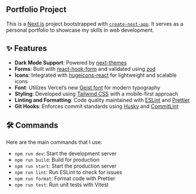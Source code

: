 ## Portfolio Project

This is a [Next.js](https://nextjs.org) project bootstrapped with [`create-next-app`](https://nextjs.org/docs/app/api-reference/cli/create-next-app).
It serves as a personal portfolio to showcase my skills in web development.

## ✨ Features

- **Dark Mode Support**: Powered by [next-themes](https://github.com/pacocoursey/next-themes)
- **Forms**: Built with [react-hook-form](https://react-hook-form.com) and validated using [zod](https://zod.dev)
- **Icons**: Integrated with [hugeicons-react](https://hugeicons.com) for lightweight and scalable icons
- **Font**: Utilizes Vercel’s new [Geist font](https://vercel.com/font) for modern typography
- **Styling**: Developed using [Tailwind CSS](https://tailwindcss.com) with a mobile-first approach
- **Linting and Formatting**: Code quality maintained with [ESLint](https://eslint.org) and [Prettier](https://prettier.io)
- **Git Hooks**: Enforces commit standards using [Husky](https://typicode.github.io/husky) and [CommitLint](https://github.com/conventional-changelog/commitlint/tree/master/%40commitlint/config-conventional)

## 🛠 Commands

Here are the main commands that I use:
- `npm run dev`: Start the development server
- `npm run build`: Build for production
- `npm run start`: Start the production server
- `npm run lint`: Run ESLint to check for issues
- `npm run format`: Format code with Prettier
- `npm run test`: Run unit tests with Vitest
